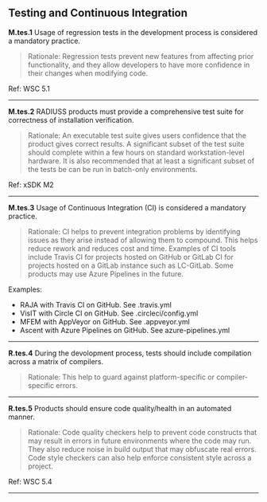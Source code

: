 ## Testing and Continuous Integration

**M.tes.1** Usage of regression tests in the development process is considered a mandatory practice.

> Rationale: Regression tests prevent new features from affecting prior functionality, and they allow developers to have more confidence in their changes when modifying code.

Ref: WSC 5.1

---

**M.tes.2** RADIUSS products must provide a comprehensive test suite for correctness of installation verification.

> Rationale: An executable test suite gives users confidence that the product gives correct results. A significant subset of the test suite should complete within a few hours on standard workstation-level hardware. It is also recommended that at least a significant subset of the tests be can be run in batch-only environments. 

Ref: xSDK M2

---

**M.tes.3** Usage of Continuous Integration (CI) is considered a mandatory practice. 

> Rationale: CI helps to prevent integration problems by identifying issues as they arise instead of allowing them to compound. This helps reduce rework and reduces cost and time. Examples of CI tools include Travis CI for projects hosted on GitHub or GitLab CI for projects hosted on a GitLab instance such as LC-GitLab. Some products may use Azure Pipelines in the future.

Examples:
 - RAJA with Travis CI on GitHub.  See .travis.yml 
 - VisIT with Circle CI on GitHub.  See  .circleci/config.yml
 - MFEM with AppVeyor on GitHub.  See  .appveyor.yml
 - Ascent with Azure Pipelines on GitHub. See azure-pipelines.yml

---

**R.tes.4** During the devolopment process, tests should include compilation across a matrix of compilers.

> Rationale: This help to guard against platform-specific or compiler-specific errors.

---

**R.tes.5** Products should ensure code quality/health in an automated manner.

> Rationale: Code quality checkers help to prevent code constructs that may result in errors in future environments where the code may run. They also reduce noise in build output that may obfuscate real errors. Code style checkers can also help enforce consistent style across a project.

Ref: WSC 5.4

---
